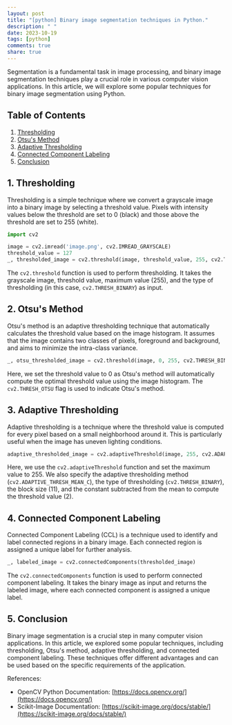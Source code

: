 ```yaml
---
layout: post
title: "[python] Binary image segmentation techniques in Python."
description: " "
date: 2023-10-19
tags: [python]
comments: true
share: true
---
```


Segmentation is a fundamental task in image processing, and binary image segmentation techniques play a crucial role in various computer vision applications. In this article, we will explore some popular techniques for binary image segmentation using Python.

## Table of Contents

1. [Thresholding](#thresholding)
2. [Otsu's Method](#otsus-method)
3. [Adaptive Thresholding](#adaptive-thresholding)
4. [Connected Component Labeling](#connected-component-labeling)
5. [Conclusion](#conclusion)

<a name="thresholding"></a>
## 1. Thresholding

Thresholding is a simple technique where we convert a grayscale image into a binary image by selecting a threshold value. Pixels with intensity values below the threshold are set to 0 (black) and those above the threshold are set to 255 (white).

```python
import cv2

image = cv2.imread('image.png', cv2.IMREAD_GRAYSCALE)
threshold_value = 127
_, thresholded_image = cv2.threshold(image, threshold_value, 255, cv2.THRESH_BINARY)
```
The `cv2.threshold` function is used to perform thresholding. It takes the grayscale image, threshold value, maximum value (255), and the type of thresholding (in this case, `cv2.THRESH_BINARY`) as input.

<a name="otsus-method"></a>
## 2. Otsu's Method

Otsu's method is an adaptive thresholding technique that automatically calculates the threshold value based on the image histogram. It assumes that the image contains two classes of pixels, foreground and background, and aims to minimize the intra-class variance.

```python
_, otsu_thresholded_image = cv2.threshold(image, 0, 255, cv2.THRESH_BINARY + cv2.THRESH_OTSU)
```

Here, we set the threshold value to 0 as Otsu's method will automatically compute the optimal threshold value using the image histogram. The `cv2.THRESH_OTSU` flag is used to indicate Otsu's method.

<a name="adaptive-thresholding"></a>
## 3. Adaptive Thresholding

Adaptive thresholding is a technique where the threshold value is computed for every pixel based on a small neighborhood around it. This is particularly useful when the image has uneven lighting conditions.

```python
adaptive_thresholded_image = cv2.adaptiveThreshold(image, 255, cv2.ADAPTIVE_THRESH_MEAN_C, cv2.THRESH_BINARY, 11, 2)
```

Here, we use the `cv2.adaptiveThreshold` function and set the maximum value to 255. We also specify the adaptive thresholding method (`cv2.ADAPTIVE_THRESH_MEAN_C`), the type of thresholding (`cv2.THRESH_BINARY`), the block size (11), and the constant subtracted from the mean to compute the threshold value (2).

<a name="connected-component-labeling"></a>
## 4. Connected Component Labeling

Connected Component Labeling (CCL) is a technique used to identify and label connected regions in a binary image. Each connected region is assigned a unique label for further analysis.

```python
_, labeled_image = cv2.connectedComponents(thresholded_image)
```

The `cv2.connectedComponents` function is used to perform connected component labeling. It takes the binary image as input and returns the labeled image, where each connected component is assigned a unique label.

<a name="conclusion"></a>
## 5. Conclusion

Binary image segmentation is a crucial step in many computer vision applications. In this article, we explored some popular techniques, including thresholding, Otsu's method, adaptive thresholding, and connected component labeling. These techniques offer different advantages and can be used based on the specific requirements of the application.

References:
- OpenCV Python Documentation: [https://docs.opencv.org/](https://docs.opencv.org/)
- Scikit-Image Documentation: [https://scikit-image.org/docs/stable/](https://scikit-image.org/docs/stable/)